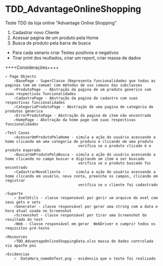 # TDD_AdvantageOnlineShopping
Teste TDD da loja online "Advantage Online Shopping"

1. Cadastrar novo Cliente
2. Acessar pagina de um produto pela Home
3. Busca de produto pela barra de busca

* Para cada senario criar Testes positivos e negativos
* Tirar print dos reultados, criar um report, criar massa de dados

++++Considerações++++

	✓ Page Objects
		✓BasePage - SuperClasse (Representa funcionalidades que todas as paginas tem em comum) com métodos de uso comuns das subclasses
		✓ProdutoPage  - Abstração da pagina de um produto generico com suas respectivas funcionalidades
		✓CadastroPage - Abstração da pagina de cadastro com suas respectivas funcionalidades
		✓CategoriaProdutoPage - Abstração de uma pagina de categoria de produtos generica
		✓ErrorProdutoPage - Abstração da pagina de item não encontrado
		✓HomePage - Abstração da home page com suas respectivas funcionalidades
		
	✓Test Cases
		✓AcessarUmProdutoPelaHome - simula a ação do usuário acessando a home clicando em uma categoria de produco e clicando em uma produto
									 verifica se o produto clicado é o produto esperado
		✓BuscarUmProdutoPelaBusca - simula a ação do usuário acessando a home clicando no campo buscar e digitando um item a ser buscado
									 verifica se o produto buscado foi encontrado
		✓CadastrarNovoCliente - 	simula a ação do usuário acessando a home clicando em usuário, nova conta, preenche os campos, clicando em registrar
									 verifica se o cliente foi cadastrado
	
	✓Suporte
		✓ ExelUtils - classe responsável por gerir um arquivo do exel com seus gets e sets
		✓Generator - classe responsável por gerar uma string com a data e hora atual usada no Screenshot
		✓Screenshot - classe responsável por tirar uma Screenshot do resultado do test
		✓Web - Classe responsável em gerar  WebDriver e cumprir todos os requisitos pré-teste
		
	✓Resources
		✓TDD_AdvantageOnlineShoppingData.xlsx massa de dados controlada via apache poi
		
	✓Evidencias
		✓  DataHora_nomeDoTest.png - evidencia que o teste foi realizado
